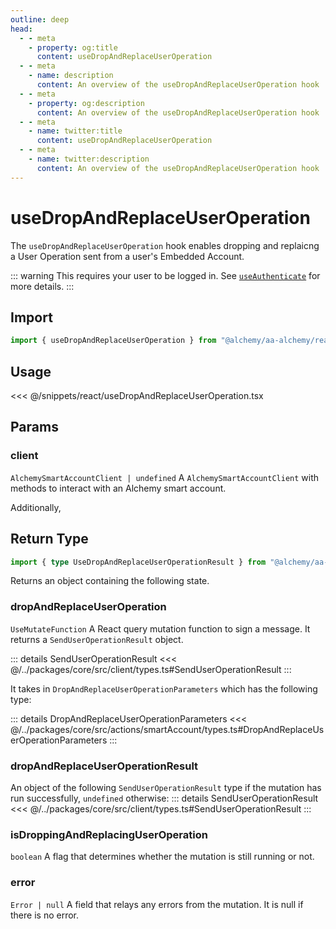 ```yaml
---
outline: deep
head:
  - - meta
    - property: og:title
      content: useDropAndReplaceUserOperation
  - - meta
    - name: description
      content: An overview of the useDropAndReplaceUserOperation hook
  - - meta
    - property: og:description
      content: An overview of the useDropAndReplaceUserOperation hook
  - - meta
    - name: twitter:title
      content: useDropAndReplaceUserOperation
  - - meta
    - name: twitter:description
      content: An overview of the useDropAndReplaceUserOperation hook
---
```


# useDropAndReplaceUserOperation

The `useDropAndReplaceUserOperation` hook enables dropping and replaicng a User Operation sent from a user's Embedded Account.

::: warning
This requires your user to be logged in. See [`useAuthenticate`](/react/useAuthenticate) for more details.
:::

## Import

```ts
import { useDropAndReplaceUserOperation } from "@alchemy/aa-alchemy/react";
```

## Usage

<<< @/snippets/react/useDropAndReplaceUserOperation.tsx

## Params

### client

`AlchemySmartAccountClient | undefined`
A `AlchemySmartAccountClient` with methods to interact with an Alchemy smart account.

Additionally, <!--@include: ./BaseHookMutationArgs.md-->

## Return Type

```ts
import { type UseDropAndReplaceUserOperationResult } from "@alchemy/aa-alchemy/react";
```

Returns an object containing the following state.

### dropAndReplaceUserOperation

`UseMutateFunction`
A React query mutation function to sign a message. It returns a `SendUserOperationResult` object.

::: details SendUserOperationResult
<<< @/../packages/core/src/client/types.ts#SendUserOperationResult
:::

It takes in `DropAndReplaceUserOperationParameters` which has the following type:

::: details DropAndReplaceUserOperationParameters
<<< @/../packages/core/src/actions/smartAccount/types.ts#DropAndReplaceUserOperationParameters
:::

### dropAndReplaceUserOperationResult

An object of the following `SendUserOperationResult` type if the mutation has run successfully, `undefined` otherwise:
::: details SendUserOperationResult
<<< @/../packages/core/src/client/types.ts#SendUserOperationResult
:::

### isDroppingAndReplacingUserOperation

`boolean`
A flag that determines whether the mutation is still running or not.

### error

`Error | null`
A field that relays any errors from the mutation. It is null if there is no error.
